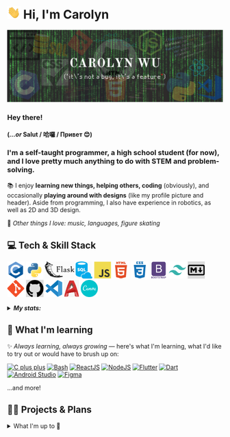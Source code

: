 # <img height="30px" alt="GIF of waving hand" src="assets/handwave.gif"> Hi, I'm Carolyn

[![Header image for profile](assets/readme_header.png)](#)

<!-- Contact information row here -->

### Hey there!

#### (*...or* Salut / 哈囉 / Привет 😊)

### I'm a self-taught programmer, a high school student (for now), and I love pretty much anything to do with STEM and problem-solving.

📚 I enjoy **learning new things, helping others, coding** (obviously), and occasionally **playing around with designs** (like my profile picture and header). Aside from programming, I also have experience in robotics, as well as 2D and 3D design.

💬 *Other things I love: music, languages, figure skating*

## 💻 Tech & Skill Stack

<code><a href="https://docs.microsoft.com/en-us/cpp/c-language"><img height="40" alt="The C programming language" src="assets/icons/c.svg" title="C"></a></code>
<code><a href="https://www.python.org/"><img height="40" alt="Python" src="assets/icons/python.svg" title="Python"></a></code>
<code><a href="https://flask.palletsprojects.com/en/2.0.x/"><img height="40" alt="The Flask framework" src="assets/icons/flask.svg" title="Flask"></a></code>
<code><a href="https://www.w3schools.com/sql/sql_intro.asp"><img height="40" alt="SQL" src="assets/icons/sql.svg" title="SQL"></a></code>
<code><a href="https://developer.mozilla.org/en-US/docs/Web/JavaScript"><img height="40" alt="JavaScript" src="assets/icons/javascript.svg" title="JavaScript"></a></code>
<code><a href="https://developer.mozilla.org/en-US/docs/Web/HTML"><img height="40" alt="HTML" src="assets/icons/html.svg" title="HTML"></a></code>
<code><a href="https://developer.mozilla.org/en-US/docs/Web/CSS"><img height="40" alt="CSS" src="assets/icons/css.svg" title="CSS"></a></code>
<code><a href="https://getbootstrap.com/"><img height="40" alt="The Bootstrap framework" src="assets/icons/bootstrap.svg" title="Bootstrap"></a></code>
<code><a href="https://tailwindcss.com/"><img height="40" alt="Tailwind CSS framework" src="assets/icons/tailwindcss.svg" title="Tailwind CSS"></a></code>
<code><a href="https://daringfireball.net/projects/markdown/"><img height="40" alt="Markdown" src="assets/icons/markdown.svg" title="Markdown"></a></code>
<code><a href="https://git-scm.com/"><img height="40" alt="Git" src="assets/icons/git.svg" title="Git"></a></code>
<code><a href="https://github.com/"><img height="40" alt="GitHub" src="assets/icons/GitHub-Mark.svg" title="GitHub"></a></code>
<code><a href="https://code.visualstudio.com/"><img height="40" alt="Visual Studio Code" src="assets/icons/vscode.svg" title="VS Code"></a></code>
<code><a href="https://www.autodesk.com/products/autocad/overview"><img height="40" alt="AutoCAD" src="assets/icons/autocad.png" title="AutoCAD"></a></code>
<code><a href="https://www.canva.com"><img height="40" alt="Canva" src="assets/icons/canva.svg" title="Canva"></a></code>

<details>
  <summary><em><strong>My stats:</strong></em></summary><br>
  
  [![My GitHub stats](https://github-readme-stats.vercel.app/api?username=cw118&show_icons=true&count_private=true&include_all_commits=true&custom_title=Carolyn's&nbsp;GitHub&nbsp;Stats&theme=material-palenight)](https://github.com/anuraghazra/github-readme-stats)

  [![My profile views](https://komarev.com/ghpvc/?username=cw118)](https://github.com/antonkomarev/github-profile-views-counter)
  
</details>

## 🌱 What I'm learning

✨ *Always learning, always growing* — here's what I'm learning, what I'd like to try out or would have to brush up on:

[![C plus plus](https://img.shields.io/badge/Code-C++-informational?style=flat&logo=cplusplus&logoColor=white&color=success&logoWidth=18)](https://docs.microsoft.com/en-us/cpp/cpp)
[![Bash](https://img.shields.io/badge/Shell/Scripting-Bash-informational?style=flat&logo=gnubash&logoColor=white&color=089108&logoWidth=18)](https://www.gnu.org/software/bash/)
[![ReactJS](https://img.shields.io/badge/Frontend-ReactJS-informational?style=flat&logo=react&logoColor=white&color=0078d7&logoWidth=18)](https://reactjs.org/)
[![NodeJS](https://img.shields.io/badge/Backend-NodeJS-informational?style=flat&logo=nodedotjs&logoColor=white&color=0078d7&logoWidth=18)](https://nodejs.org/)
[![Flutter](https://img.shields.io/badge/Mobile_apps-Flutter-informational?style=flat&logo=flutter&logoColor=white&color=yellow&logoWidth=18)](https://flutter.dev/)
[![Dart](https://img.shields.io/badge/Code/Mobile-Dart-informational?style=flat&logo=dart&logoColor=white&color=yellow&logoWidth=18)](https://dart.dev/)
[![Android Studio](https://img.shields.io/badge/Mobile/Tool-Android_Studio-informational?style=flat&logo=androidstudio&logoColor=white&color=yellow&logoWidth=18)](https://developer.android.com/studio/intro)
[![Figma](https://img.shields.io/badge/Software-Figma-informational?style=flat&logo=figma&logoColor=white&color=ff69b4&logoWidth=18)](https://www.figma.com/)

...and more!

## 💼🔭 Projects & Plans

<details>
  <summary>What I'm up to 👀</summary>

#### [🎓 QUÉtudes-info: Guide to CEGEP](https://github.com/cw118/quetudesinfo) — my first website and large-scale coding project

*Don't know what a CEGEP is?* [Visit the site to find out 😊](https://cw118.github.io/quetudesinfo/)
- Responsive website made with `HTML, CSS, and JavaScript`, hosted by ![](https://img.shields.io/badge/GitHub_Pages-informational?style=flat&logo=github&logoColor=white&color=1a1a1a&logoWidth=16)
- Independently completed all research, design and code
- Site updates continue as colleges post new information

#### 👩‍💻 Personal website (in-progress) — my first React app
- Now learning `React`, `Vercel`, some `Node` and possibly `Sass` to develop my personal site
- Trying out wireframing and prototyping with `Figma`

#### 📌 Hackathons, workshops, coding challenges...
- Working on my portfolio and fun side projects
- Contributing to the coding community — getting involved in open source
  - I've recently been helping out with **MDN Web Docs** (primarily [English content](https://github.com/mdn/content) and [translated content](https://github.com/mdn/translated-content))
- Picking up new skills, mastering what I know and training my problem-solving/computational logic (have a look at some of my [repositories](https://github.com/cw118?tab=repositories)!)

</details>
